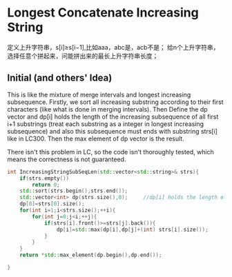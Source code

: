 # Longest Concatenate Increasing String

定义上升字符串，s[i]≥s[i−1],比如aaa，abc是，acb不是；
给n个上升字符串，选择任意个拼起来，问能拼出来的最长上升字符串长度；

## Initial (and others' Idea)
This is like the mixture of merge intervals and longest increasing subsequence. Firstly, we sort all increasing substring according to their first characters (like what is done in merging intervals). Then Define the dp vector and dp[i] holds the length of the increasing subsequence of all first i+1 substrings (treat each substring as a integer in longest increasing subsequence) and also this subsequence must ends with substring strs[i] like in LC300. Then the max element of dp vector is the result.

There isn't this problem in LC, so the code isn't thoroughly tested, which means the correctness is not guaranteed.
```c++
int IncreasingStringSubSeqLen(std::vector<std::string>& strs){
    if(strs.empty())
        return 0;
    std::sort(strs.begin(),strs.end());
    std::vector<int> dp(strs.size(),0);     //dp[i] holds the length of substring that ends with strs[i]
    dp[0]=strs[0].size();
    for(int i=1;i<strs.size();++i){
        for(int j=0;j<i;++j){
            if(strs[i].front()>=strs[j].back()){
                dp[i]=std::max(dp[i],dp[j]+(int) strs[i].size());
            }
        }
    }
    return *std::max_element(dp.begin(),dp.end());

}
```
